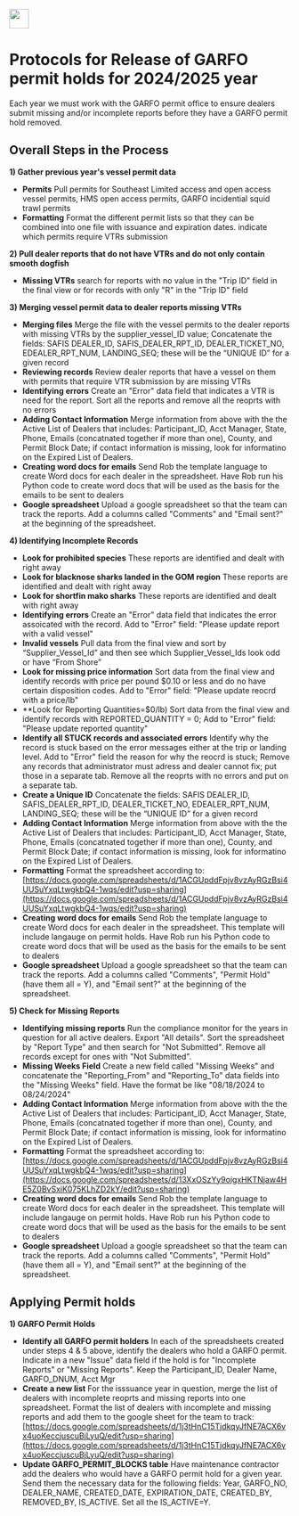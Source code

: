 
<a align="left" href="https://github.com/nmfs-openscapes/2024-nmfs-champions"><img src="https://github.githubassets.com/images/modules/logos_page/GitHub-Mark.png" width="35px"/></a>

# Protocols for Release of GARFO permit holds for 2024/2025 year

Each year we must work with the GARFO permit office to ensure dealers submit missing and/or incomplete reports before they have a GARFO permit hold removed.


## Overall Steps in the Process

**1) Gather previous year's vessel permit data**
- **Permits** Pull permits for Southeast Limited access and open access vessel permits, HMS open access permits, GARFO incidential squid trawl permits
- **Formatting** Format the different permit lists so that they can be combined into one file with issuance and expiration dates. indicate which permits require VTRs submission 


**2) Pull dealer reports that do not have VTRs and do not only contain smooth dogfish**
- **Missing VTRs** search for reports with no value in the "Trip ID" field in the final view or for records with only "R" in the "Trip ID" field


**3) Merging vessel permit data to dealer reports missing VTRs**
- **Merging files** Merge the file with the vessel permits to the dealer reports with missing VTRs by the supplier_vessel_ID value; Concatenate the fields: SAFIS DEALER_ID, SAFIS_DEALER_RPT_ID, DEALER_TICKET_NO, EDEALER_RPT_NUM, LANDING_SEQ; these will be the “UNIQUE ID” for a given record
- **Reviewing records** Review dealer reports that have a vessel on them with permits that require VTR submission by are missing VTRs
- **Identifying errors** Create an "Error" data field that indicates a VTR is need for the report. Sort all the reports and remove all the reoprts with no errors
- **Adding Contact Information** Merge information from above with the the Active List of Dealers that includes: Participant_ID, Acct Manager, State, Phone, Emails (concatnated together if more than one), County, and Permit Block Date; if contact information is missing, look for informatino on the Expired List of Dealers.
- **Creating word docs for emails** Send Rob the template language to create Word docs for each dealer in the spreadsheet. Have Rob run his Python code to create word docs that will be used as the basis for the emails to be sent to dealers
- **Google spreadsheet** Upload a google spreadsheet so that the team can track the reports. Add a columns called "Comments" and "Email sent?" at the beginning of the spreadsheet.

**4) Identifying Incomplete Records**
- **Look for prohibited species** These reports are identified and dealt with right away
- **Look for blacknose sharks landed in the GOM region** These reports are identified and dealt with right away
- **Look for shortfin mako sharks** These reports are identified and dealt with right away
- **Identifying errors** Create an "Error" data field that indicates the error assoicated with the record.  Add to "Error" field: "Please update report with a valid vessel"
- **Invalid vessels** Pull data from the final view and sort by “Supplier_Vessel_Id” and then see which Supplier_Vessel_Ids look odd or have “From Shore”
- **Look for missing price information** Sort data from the final view and identify records with price per pound $0.10 or less and do no have certain disposition codes. Add to "Error" field: "Please update reocrd with a price/lb"
- **Look for Reporting Quantities=$0/lb)	Sort data from the final view and identify records with REPORTED_QUANTITY = 0; Add to "Error" field: "Please update reported quantity"
- **Identify all STUCK records and associated errors** Identify why the record is stuck based on the error messages either at the trip or landing level. Add to "Error" field the reason for why the reocrd is stuck; Remove any records that administrator must adress and dealer cannot fix; put those in a separate tab. Remove all the reoprts with no errors and put on a separate tab.
- **Create a Unique ID** Concatenate the fields: SAFIS DEALER_ID, SAFIS_DEALER_RPT_ID, DEALER_TICKET_NO, EDEALER_RPT_NUM, LANDING_SEQ; these will be the “UNIQUE ID” for a given record
- **Adding Contact Information** Merge information from above with the the Active List of Dealers that includes: Participant_ID, Acct Manager, State, Phone, Emails (concatnated together if more than one), County, and Permit Block Date; if contact information is missing, look for informatino on the Expired List of Dealers.
- **Formatting** Format the spreadsheet according to: [https://docs.google.com/spreadsheets/d/1ACGUpddFpjv8vzAyRGzBsi4UUSuYxqLtwgkbQ4-1wqs/edit?usp=sharing](https://docs.google.com/spreadsheets/d/1ACGUpddFpjv8vzAyRGzBsi4UUSuYxqLtwgkbQ4-1wqs/edit?usp=sharing)
- **Creating word docs for emails** Send Rob the template language to create Word docs for each dealer in the spreadsheet. This template will include langauge on permit holds. Have Rob run his Python code to create word docs that will be used as the basis for the emails to be sent to dealers
- **Google spreadsheet** Upload a google spreadsheet so that the team can track the reports. Add a columns called "Comments", "Permit Hold" (have them all = Y), and "Email sent?" at the beginning of the spreadsheet.

**5) Check for Missing Reports**
- **Identifying missing reports** Run the compliance monitor for the years in question for all active dealers. Export "All details". Sort the spreadsheet by "Report Type" and then search for "Not Submitted". Remove all records except for ones with "Not Submitted".
- **Missing Weeks Field** Create a new field called "Missing Weeks" and concatenate the "Reporting_From" and "Reporting_To" data fields into the "Missing Weeks" field. Have the format be like "08/18/2024 to 08/24/2024"
- **Adding Contact Information** Merge information from above with the the Active List of Dealers that includes: Participant_ID, Acct Manager, State, Phone, Emails (concatnated together if more than one), County, and Permit Block Date; if contact information is missing, look for informatino on the Expired List of Dealers.
- **Formatting** Format the spreadsheet according to: [https://docs.google.com/spreadsheets/d/1ACGUpddFpjv8vzAyRGzBsi4UUSuYxqLtwgkbQ4-1wqs/edit?usp=sharing](https://docs.google.com/spreadsheets/d/13XxOSzYy9oigxHKTNjaw4HE5Z0BvSxiK075KLhZD2kY/edit?usp=sharing)
- **Creating word docs for emails** Send Rob the template language to create Word docs for each dealer in the spreadsheet. This template will include langauge on permit holds. Have Rob run his Python code to create word docs that will be used as the basis for the emails to be sent to dealers
- **Google spreadsheet** Upload a google spreadsheet so that the team can track the reports. Add a columns called "Comments", "Permit Hold" (have them all = Y), and "Email sent?" at the beginning of the spreadsheet.
  
## Applying Permit holds

**1) GARFO Permit Holds**
- **Identify all GARFO permit holders** In each of the spreadsheets created under steps 4 & 5 above, identify the dealers who hold a GARFO permit. Indicate in a new "Issue" data field if the hold is for "Incomplete Reports" or "Missing Reports". Keep the Participant_ID, Dealer Name, GARFO_DNUM, Acct Mgr
- **Create a new list** For the isssuance year in question, merge the list of dealers with incomplete reoprts and missing reports into one spreadsheet. Format the list of dealers with incomplete and missing reports and add them to the google sheet for the team to track: [https://docs.google.com/spreadsheets/d/1j3tHnC15TjdkqyJfNE7ACX6vx4uoKeccjuscuBjLyuQ/edit?usp=sharing](https://docs.google.com/spreadsheets/d/1j3tHnC15TjdkqyJfNE7ACX6vx4uoKeccjuscuBjLyuQ/edit?usp=sharing)
- **Update GARFO_PERMIT_BLOCKS table** Have maintenance contractor add the dealers who would have a GARFO permit hold for a given year. Send them the necessary data for the following fields:
  Year, GARFO_NO, DEALER_NAME, CREATED_DATE, EXPIRATION_DATE, CREATED_BY, REMOVED_BY, IS_ACTIVE. Set all the IS_ACTIVE=Y.
  

